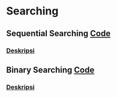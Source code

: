 # Searching 
## Sequential Searching [Code](https://github.com/Leonnyndra/ASD/blob/f53c1a16a7ca9093097ea74b1d88afc643c2fe5b/Searching/Sequential%20Searching.c)
### [Deskripsi](https://github.com/Leonnyndra/ASD/blob/f53c1a16a7ca9093097ea74b1d88afc643c2fe5b/Searching/Desc/Deskripsi%20Sequential)

## Binary Searching [Code](https://github.com/Leonnyndra/ASD/blob/f53c1a16a7ca9093097ea74b1d88afc643c2fe5b/Searching/Binary%20Searching.c)
### [Deskripsi](https://github.com/Leonnyndra/ASD/blob/f53c1a16a7ca9093097ea74b1d88afc643c2fe5b/Searching/Desc/Deskripsi%20Binary)